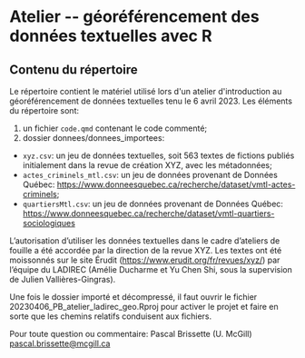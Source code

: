 # Atelier -- géoréférencement des données textuelles avec R
## Contenu du répertoire

Le répertoire contient le matériel utilisé lors d'un atelier d'introduction au géoréférencement de données textuelles tenu le 6 avril 2023. Les éléments du répertoire sont:

1. un fichier `code.qmd` contenant le code commenté;
2. dossier donnees/donnees_importees:
* `xyz.csv`: un jeu de données textuelles, soit 563 textes de fictions publiés initialement dans la revue de création XYZ, avec les métadonnées;
* `actes_criminels_mtl.csv`: un jeu de données provenant de Données Québec: https://www.donneesquebec.ca/recherche/dataset/vmtl-actes-criminels;
* `quartiersMtl.csv`: un jeu de données provenant de Données Québec: https://www.donneesquebec.ca/recherche/dataset/vmtl-quartiers-sociologiques

L’autorisation d’utiliser les données textuelles dans le cadre d’ateliers de fouille a été accordée par la direction de la revue XYZ. Les textes ont été moissonnés sur le site Érudit (https://www.erudit.org/fr/revues/xyz/) par l’équipe du LADIREC (Amélie Ducharme et Yu Chen Shi, sous la supervision de Julien Vallières-Gingras).

Une fois le dossier importé et décompressé, il faut ouvrir le fichier 20230406_PB_atelier_ladirec_geo.Rproj pour activer le projet et faire en sorte que les chemins relatifs conduisent aux fichiers.

Pour toute question ou commentaire: Pascal Brissette (U. McGill) pascal.brissette@mcgill.ca